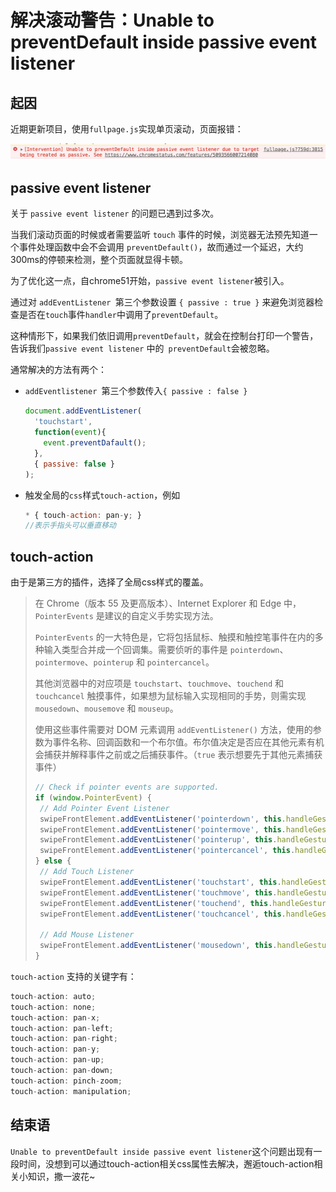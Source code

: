 # 解决滚动警告：Unable to preventDefault inside passive event listener

## 起因

近期更新项目，使用`fullpage.js`实现单页滚动，页面报错：

![16a9633d7ccbb200](/media/16a9633d7ccbb200.jpg)

## passive event listener

关于 `passive event listener` 的问题已遇到过多次。

当我们滚动页面的时候或者需要监听 `touch` 事件的时候，浏览器无法预先知道一个事件处理函数中会不会调用 `preventDefault()`，故而通过一个延迟，大约300ms的停顿来检测，整个页面就显得卡顿。

为了优化这一点，自chrome51开始，`passive event listener`被引入。

通过对 `addEventListener `第三个参数设置 `{ passive : true }` 来避免浏览器检查是否在`touch`事件`handler`中调用了`preventDefault`。

这种情形下，如果我们依旧调用`preventDefault`，就会在控制台打印一个警告，告诉我们`passive event listener` 中的` preventDefault`会被忽略。

通常解决的方法有两个：

+ `addEventlistener `第三个参数传入`{ passive : false }`

  ```js
  document.addEventListener(
    'touchstart',
    function(event){
      event.preventDafault();
    },
    { passive: false }
  );
  ```

  

+ 触发全局的`css`样式`touch-action`，例如

  ```js
  * { touch-action: pan-y; } 
  //表示手指头可以垂直移动
  ```



## touch-action

由于是第三方的插件，选择了全局css样式的覆盖。

>在 Chrome（版本 55 及更高版本）、Internet Explorer 和 Edge 中，`PointerEvents` 是建议的自定义手势实现方法。
>
>`PointerEvents` 的一大特色是，它将包括鼠标、触摸和触控笔事件在内的多种输入类型合并成一个回调集。需要侦听的事件是 `pointerdown`、`pointermove`、`pointerup` 和 `pointercancel`。
>
>其他浏览器中的对应项是 `touchstart`、`touchmove`、`touchend` 和 `touchcancel` 触摸事件，如果想为鼠标输入实现相同的手势，则需实现 `mousedown`、`mousemove` 和 `mouseup`。
>
>使用这些事件需要对 DOM 元素调用 `addEventListener()` 方法，使用的参数为事件名称、回调函数和一个布尔值。布尔值决定是否应在其他元素有机会捕获并解释事件之前或之后捕获事件。（`true` 表示想要先于其他元素捕获事件）
>
>```js
>// Check if pointer events are supported.
>if (window.PointerEvent) {
>  // Add Pointer Event Listener
>  swipeFrontElement.addEventListener('pointerdown', this.handleGestureStart, true);
>  swipeFrontElement.addEventListener('pointermove', this.handleGestureMove, true);
>  swipeFrontElement.addEventListener('pointerup', this.handleGestureEnd, true);
>  swipeFrontElement.addEventListener('pointercancel', this.handleGestureEnd, true);
>} else {
>  // Add Touch Listener
>  swipeFrontElement.addEventListener('touchstart', this.handleGestureStart, true);
>  swipeFrontElement.addEventListener('touchmove', this.handleGestureMove, true);
>  swipeFrontElement.addEventListener('touchend', this.handleGestureEnd, true);
>  swipeFrontElement.addEventListener('touchcancel', this.handleGestureEnd, true);
>
>  // Add Mouse Listener
>  swipeFrontElement.addEventListener('mousedown', this.handleGestureStart, true);
>}
>```



`touch-action` 支持的关键字有：

```js
touch-action: auto;
touch-action: none;
touch-action: pan-x;
touch-action: pan-left;
touch-action: pan-right;
touch-action: pan-y;
touch-action: pan-up;
touch-action: pan-down;
touch-action: pinch-zoom;
touch-action: manipulation;
```

## 结束语

`Unable to preventDefault inside passive event listener`这个问题出现有一段时间，没想到可以通过touch-action相关css属性去解决，邂逅touch-action相关小知识，撒一波花~



